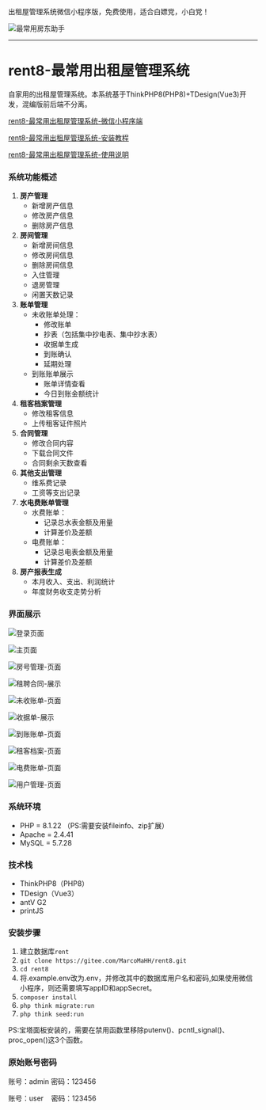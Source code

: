 出租屋管理系统微信小程序版，免费使用，适合白嫖党，小白党！

![最常用房东助手](https://gitee.com/MarcoMaHH/picture/raw/master/project.jpg)

---

# rent8-最常用出租屋管理系统

自家用的出租屋管理系统。本系统基于ThinkPHP8(PHP8)+TDesign(Vue3)开发，混编版前后端不分离。

[rent8-最常用出租屋管理系统-微信小程序端](https://gitee.com/MarcoMaHH/rent8_wechat)

[rent8-最常用出租屋管理系统-安装教程](https://blog.csdn.net/m0_61078449/article/details/143022025)

[rent8-最常用出租屋管理系统-使用说明](https://blog.csdn.net/m0_61078449/article/details/142572124)

### 系统功能概述

1. **房产管理**
   - 新增房产信息
   - 修改房产信息
   - 删除房产信息
2. **房间管理**
   - 新增房间信息
   - 修改房间信息
   - 删除房间信息
   - 入住管理
   - 退房管理
   - 闲置天数记录
3. **账单管理**
   - 未收账单处理：
     - 修改账单
     - 抄表（包括集中抄电表、集中抄水表）
     - 收据单生成
     - 到账确认
     - 延期处理
   - 到账账单展示
     - 账单详情查看
     - 今日到账金额统计
4. **租客档案管理**
   - 修改租客信息
   - 上传租客证件照片
5. **合同管理**
   - 修改合同内容
   - 下载合同文件
   - 合同剩余天数查看
6. **其他支出管理**
   - 维系费记录
   - 工资等支出记录
7. **水电费账单管理**
   - 水费账单：
     - 记录总水表金额及用量
     - 计算差价及差额
   - 电费账单：
     - 记录总电表金额及用量
     - 计算差价及差额
8. **房产报表生成**
   - 本月收入、支出、利润统计
   - 年度财务收支走势分析

### 界面展示

![登录页面](https://gitee.com/MarcoMaHH/rent8/raw/master/picture/login.jpg)

![主页面](https://gitee.com/MarcoMaHH/rent8/raw/master/picture/index.jpg)

![房号管理-页面](https://gitee.com/MarcoMaHH/rent8/raw/master/picture/number.jpg)

![租聘合同-展示](https://gitee.com/MarcoMaHH/rent8/raw/master/picture/contract.jpg)

![未收账单-页面](https://gitee.com/MarcoMaHH/rent8/raw/master/picture/uncollect.jpg)

![收据单-展示](https://gitee.com/MarcoMaHH/rent8/raw/master/picture/rent.jpg)

![到账账单-页面](https://gitee.com/MarcoMaHH/rent8/raw/master/picture/collect.jpg)

![租客档案-页面](https://gitee.com/MarcoMaHH/rent8/raw/master/picture/tenant.jpg)

![电费账单-页面](https://gitee.com/MarcoMaHH/rent8/raw/master/picture/electricity.jpg)

![用户管理-页面](https://gitee.com/MarcoMaHH/rent8/raw/master/picture/user.jpg)

### 系统环境

- PHP = 8.1.22 （PS:需要安装fileinfo、zip扩展）
- Apache = 2.4.41
- MySQL = 5.7.28

### 技术栈

- ThinkPHP8（PHP8）
- TDesign（Vue3）
- antV G2
- printJS

### 安装步骤

1. 建立数据库`rent`
2. `git clone https://gitee.com/MarcoMaHH/rent8.git`
3. `cd rent8`
4. 将.example.env改为.env，并修改其中的数据库用户名和密码,如果使用微信小程序，则还需要填写appID和appSecret。
5. `composer install`
6. `php think migrate:run`
7. `php think seed:run`

PS:宝塔面板安装的，需要在禁用函数里移除putenv()、pcntl_signal()、proc_open()这3个函数。

### 原始账号密码

账号：admin  密码：123456

账号：user     密码：123456